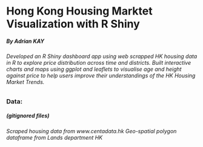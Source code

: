 <h1> Hong Kong Housing Marktet Visualization with R Shiny 
<h5> By Adrian KAY

<h6>Developed an R Shiny dashboard app using web scrapped HK housing data in R to explore price distribution across time and districts. Built interactive charts and maps using ggplot and leaflets to visualise age and height against price to help users improve their understandings of the HK Housing Market Trends.

<h3> Data: <h5>(gitignored files)
<h6>Scraped housing data from www.centadata.hk 
Geo-spatial polygon dataframe from Lands department HK

